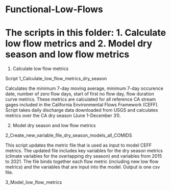 # Functional-Low-Flows

# The scripts in this folder: 1. Calculate low flow metrics and 2. Model dry season and low flow metrics

1. Calculate low flow metrics

Script 1_Calculate_low_flow_metrics_dry_season

Calculates the minimum 7-day moving average, minimum 7-day occurence date, number of zero flow days, start of first no flow day, flow duration curve metrics.
These metrics are calculated for all reference CA stream gages included in the California Environmental Flows Framework (CEFF). Script takes daily discharge data downloaded from USGS and calculates metrics over the CA dry season (June 1-December 31). 


2. Model dry season and low flow metrics

2_Create_new_variable_file_dry_season_models_all_COMIDS

This script updates the metric file that is used as input to model CEFF metrics. The updated file includes key variables for the dry season metrics (climate variables for the overlapping dry season) and variables from 2015 to 2021. The file binds together each flow metric (including new low flow metrics) and the variables that are input into the model. Output is one csv file. 

3_Model_low_flow_metrics

